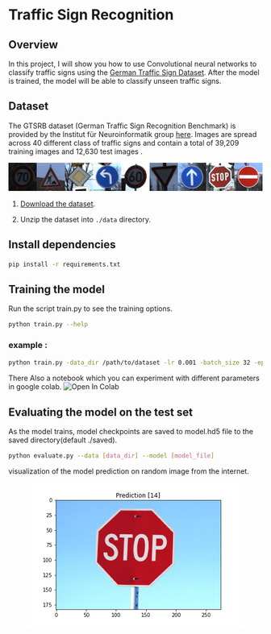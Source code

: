 
# Traffic Sign Recognition


## Overview

In this project, I will show you how to use Convolutional neural networks to classify traffic signs using the [German Traffic Sign Dataset](http://benchmark.ini.rub.de/?section=gtsrb&subsection=dataset). After the model is trained, the model will be able to classify unseen traffic signs.

## Dataset

The GTSRB dataset (German Traffic Sign Recognition Benchmark) is provided by the Institut für Neuroinformatik group [here](http://benchmark.ini.rub.de/?section=gtsrb&subsection=news). Images are spread across 40 different class of traffic signs and contain a total of 39,209 training images and 12,630 test images .

<p align="center"><img src="./imgs/traffic-signes.png" /></p>

1. [Download the dataset](https://s3-us-west-1.amazonaws.com/udacity-selfdrivingcar/traffic-signs-data.zip). 

2. Unzip the dataset into `./data` directory.

## Install  dependencies

  ```sh
  pip install -r requirements.txt
  ```
## Training the model

Run the script train.py to see the training options.

  ```sh
  python train.py --help
  ```
### example : 

  ```sh
  python train.py -data_dir /path/to/dataset -lr 0.001 -batch_size 32 -epochs 15 -save_dir /save/path 
  ```
  There Also a notebook which you can experiment with different parameters in google colab.
 ![Open In Colab](https://colab.research.google.com/assets/colab-badge.svg)
## Evaluating the model on the test set

As the model trains, model checkpoints are saved to model.hd5 file to the saved directory(default ./saved). 

  ```sh
  python evaluate.py --data [data_dir] --model [model_file]
  ```

visualization of the model prediction on random image from the internet.
<p align="center"><img src="./imgs/prediction.png" /></p>

